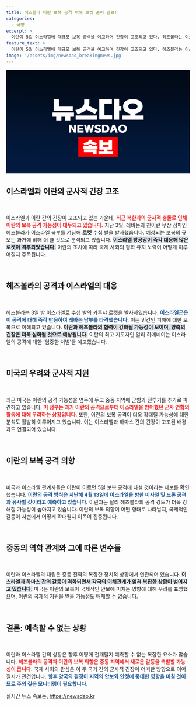 ```yaml
---
title: 헤즈볼라 이란 보복 공격 위해 로켓 준비 완료!
categories:
  - 국방
excerpt: >
  이란이 5일 이스라엘에 대규모 보복 공격을 예고하며 긴장이 고조되고 있다. 헤즈볼라는 이스라엘 북부에 로켓을 발사했으며, 더욱 강력해질 공격 규모에 국제사회가 고심하고 있다. 전쟁의 불씨가 다시 타오를지 주목된다.
feature_text: >
  이란이 5일 이스라엘에 대규모 보복 공격을 예고하며 긴장이 고조되고 있다. 헤즈볼라는 이스라엘 북부에 로켓을 발사했으며, 더욱 강력해질 공격 규모에 국제사회가 고심하고 있다. 전쟁의 불씨가 다시 타오를지 주목된다.
image: '/assets/img/newsdao_breakingnews.jpg'
---
```


<p><img src="/assets/img/newsdao_breakingnews.jpg" alt="implanttips 속보" /></p>

<h2 data-ke-size="size26">이스라엘과 이란의 군사적 긴장 고조</h2>

<p data-ke-size="size16">&nbsp;</p>

<p>이스라엘과 이란 간의 긴장이 고조되고 있는 가운데, <b><span style="color: #ee2323;">최근 북한과의 군사적 충돌로 인해 이란의 보복 공격 가능성이 대두되고 있습니다.</span></b> 지난 3일, 레바논의 친이란 무장 정파인 헤즈볼라가 이스라엘 북부를 겨냥해 <b>로켓</b> 수십 발을 발사했습니다. 예상되는 보복의 규모는 과거에 비해 더 클 것으로 분석되고 있습니다. <b><span style="background-color: #21538527;">이스라엘 방공망이 즉각 대응해 많은 로켓이 격추되었습니다.</span></b> 이란의 조치에 따라 국제 사회의 평화 유지 노력이 어떻게 이루어질지 주목됩니다.</p>

<p data-ke-size="size16">&nbsp;</p>

<h2 data-ke-size="size26">헤즈볼라의 공격과 이스라엘의 대응</h2>

<p data-ke-size="size16">&nbsp;</p>

<p>헤즈볼라는 3일 밤 이스라엘로 수십 발의 카투샤 로켓을 발사하였습니다. <b><span style="color: #1a5490;">이스라엘군은 이 공격에 대해 즉각 반응하여 레바논 남부를 타격했습니다.</span></b> 이는 민간인 피해에 대한 보복으로 이해되고 있습니다. <b><span style="background-color: #21538527;">이란과 헤즈볼라의 협력이 강화될 가능성이 보이며, 양측의 긴장은 더욱 심화될 것으로 예상됩니다.</span></b> 이란의 최고 지도자인 알리 하메네이는 이스라엘의 공격에 대한 '엄중한 처벌'을 예고했습니다.</p>

<p data-ke-size="size16">&nbsp;</p>

<h2 data-ke-size="size26">미국의 우려와 군사적 지원</h2>

<p data-ke-size="size16">&nbsp;</p>

<p>최근 미국은 이란의 공격 가능성을 염두에 두고 중동 지역에 군함과 전투기를 추가로 파견하고 있습니다. <b><span style="color: #ee2323;">미 정부는 과거 이란의 공격으로부터 이스라엘을 방어했던 군사 연합의 활동에 대해 우려하는 상황입니다.</span></b> 또한, 이란의 보복 공격이 더욱 확대될 가능성에 대한 분석도 활발히 이루어지고 있습니다. 이는 이스라엘과 하마스 간의 긴장이 고조된 배경과도 연결되어 있습니다.</p>

<p data-ke-size="size16">&nbsp;</p>

<h2 data-ke-size="size26">이란의 보복 공격 의향</h2>

<p data-ke-size="size16">&nbsp;</p>

<p>미국과 이스라엘 관계자들은 이란이 이르면 5일 보복 공격에 나설 것이라는 제보를 확인했습니다. <b><span style="color: #1a5490;">이란의 공격 방식은 지난해 4월 13일에 이스라엘을 향한 미사일 및 드론 공격과 유사할 것이라고 예측하고 있습니다.</span></b> 이란과는 달리 헤즈볼라의 공격 강도가 더욱 강해질 가능성이 높아지고 있습니다. 이란의 보복 의향이 어떤 형태로 나타날지, 국제적인 갈등이 저변에서 어떻게 확대될지 이목이 집중됩니다.</p>

<p data-ke-size="size16">&nbsp;</p>

<h2 data-ke-size="size26">중동의 역학 관계와 그에 따른 변수들</h2>

<p data-ke-size="size16">&nbsp;</p>

<p>이란과 이스라엘의 대립은 중동 전역의 복잡한 정치적 상황에서 연관되어 있습니다. <b><span style="background-color: #21538527;">이스라엘과 하마스 간의 갈등이 격화되면서 각국의 이해관계가 얽혀 복잡한 상황이 벌어지고 있습니다.</span></b> 미국은 이란의 보복이 국제적인 안보에 미치는 영향에 대해 우려를 표명했으며, 이란의 국제적 지원을 받을 가능성도 배제할 수 없습니다.</p>

<p data-ke-size="size16">&nbsp;</p>

<h2 data-ke-size="size26">결론: 예측할 수 없는 상황</h2>

<p data-ke-size="size16">&nbsp;</p>

<p>이란과 이스라엘 간의 상황은 향후 어떻게 전개될지 예측할 수 없는 복잡한 요소가 많습니다. <b><span style="color: #ee2323;">헤즈볼라의 공격과 이란의 보복 의향은 중동 지역에서 새로운 갈등을 촉발할 가능성이 큽니다.</span></b> 국제 사회의 관심은 이 두 국가 간의 군사적 긴장이 어떠한 방향으로 이어질지가 관건입니다. <b><span style="color: #1a5490;">향후 양국의 결정이 지역의 안보와 안정에 중대한 영향을 미칠 것이므로 주의 깊은 모니터링이 필요합니다.</span></b></p>
실시간 뉴스 속보는, <a href="https://newsdao.kr" rel="dofollow">https://newsdao.kr</a>



